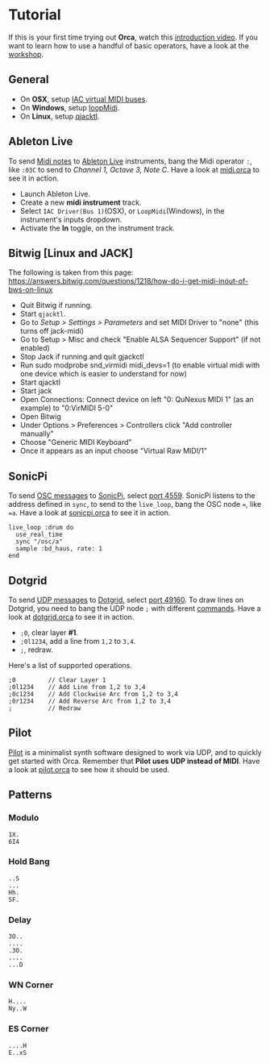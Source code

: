 # Tutorial

If this is your first time trying out **Orca**, watch this [introduction video](https://www.youtube.com/watch?v=RaI_TuISSJE). If you want to learn how to use a handful of basic operators, have a look at the [workshop](WORKSHOP.md).

## General

- On **OSX**, setup [IAC virtual MIDI buses](https://help.ableton.com/hc/en-us/articles/209774225-Using-virtual-MIDI-buses).
- On **Windows**, setup [loopMidi](http://www.tobias-erichsen.de/software/loopmidi.html).
- On **Linux**, setup [qjacktl](https://qjackctl.sourceforge.io/).

## Ableton Live

To send [Midi notes](https://github.com/hundredrabbits/Orca#midi) to [Ableton Live](https://www.ableton.com/en/) instruments, bang the Midi operator `:`, like `:03C` to send to _Channel 1, Octave 3, Note C_. Have a look at [midi.orca](https://github.com/hundredrabbits/Orca/blob/master/examples/_midi.orca) to see it in action.

- Launch Ableton Live.
- Create a new **midi instrument** track.
- Select `IAC Driver(Bus 1)`(OSX), or `LoopMidi`(Windows), in the instrument's inputs dropdown.
- Activate the **In** toggle, on the instrument track.

## Bitwig [Linux and JACK]

The following is taken from this page: https://answers.bitwig.com/questions/1218/how-do-i-get-midi-inout-of-bws-on-linux

- Quit Bitwig if running.
- Start `qjacktl`.
- Go to _Setup > Settings > Parameters_ and set MIDI Driver to "none" (this turns off jack-midi)
- Go to Setup > Misc and check "Enable ALSA Sequencer Support" (if not enabled)
- Stop Jack if running and quit gjackctl
- Run sudo modprobe snd_virmidi midi_devs=1 (to enable virtual midi with one device which is easier to understand for now)
- Start qjacktl
- Start jack
- Open Connections: Connect device on left "0: QuNexus MIDI 1" (as an example) to "0:VirMIDI 5-0"
- Open Bitwig
- Under Options > Preferences > Controllers click "Add controller manually"
- Choose "Generic MIDI Keyboard"
- Once it appears as an input choose "Virtual Raw MIDI/1"

## SonicPi

To send [OSC messages](https://github.com/hundredrabbits/Orca#osc) to [SonicPi](http://sonic-pi.net), select [port 4559](https://github.com/hundredrabbits/Orca#osc). SonicPi listens to the address defined in `sync`, to send to the `live_loop`, bang the OSC node `=`, like `=a`. Have a look at [sonicpi.orca](https://github.com/hundredrabbits/Orca/blob/master/examples/software/sonicpi.orca) to see it in action.

```
live_loop :drum do
  use_real_time
  sync "/osc/a"
  sample :bd_haus, rate: 1
end
```

## Dotgrid

To send [UDP messages](https://github.com/hundredrabbits/Orca#udp) to [Dotgrid](http://github.com/hundredrabbits/Dotgrid), select [port 49160](https://github.com/hundredrabbits/Orca#udp). To draw lines on Dotgrid, you need to bang the UDP node `;` with different [commands](https://github.com/hundredrabbits/Dotgrid/blob/master/desktop/sources/scripts/listener.js). Have a look at [dotgrid.orca](https://github.com/hundredrabbits/Orca/blob/master/examples/software/dotgrid.orca) to see it in action.

- `;0`, clear layer **#1**.
- `;0l1234`, add a line from `1,2` to `3,4`.
- `;`, redraw.

Here's a list of supported operations.

```
;0         // Clear Layer 1
;0l1234    // Add Line from 1,2 to 3,4
;0c1234    // Add Clockwise Arc from 1,2 to 3,4
;0r1234    // Add Reverse Arc from 1,2 to 3,4
;          // Redraw
```

## Pilot

[Pilot](https://github.com/hundredrabbits/Pilot) is a minimalist synth software designed to work via UDP, and to quickly get started with Orca. Remember that **Pilot uses UDP instead of MIDI**. Have a look at [pilot.orca](https://github.com/hundredrabbits/Orca/blob/master/examples/software/pilot.orca) to see how it should be used.

## Patterns

### Modulo

```
1X.
6I4
```

### Hold Bang

```
..S
...
Hh.
SF.
```

### Delay

```
3O..
....
.3O.
....
...D
```

### WN Corner

```
H....
Ny..W
```

### ES Corner

```
....H
E..xS
```
